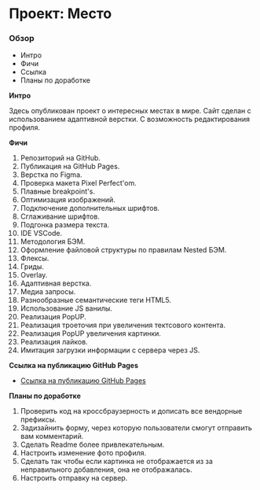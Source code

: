 # Проект: Место

### Обзор
* Интро
* Фичи
* Ссылка
* Планы по доработке

**Интро**

Здесь опубликован проект о интересных местах в мире.
Сайт сделан с использованием адаптивной верстки.
С возможность редактирования профиля.

**Фичи**

1. Репозиторий на GitHub.
2. Публикация на GitHub Pages.
3. Верстка по Figma.
4. Проверка макета Pixel Perfect'om.
5. Плавные breakpoint's.
6. Оптимизация изображений.
7. Подключение дополнительных шрифтов.
8. Сглаживание шрифтов.
9. Подгонка размера текста.
10. IDE VSCode.
11. Методология БЭМ.
12. Оформление файловой структуры по правилам Nested БЭМ.
13. Флексы.
14. Гриды.
15. Overlay.
16. Адаптивная верстка.
17. Медиа запросы.
18. Разнообразные семантические теги HTML5.
19. Использование JS ванилы.
20. Реализация PopUP.
21. Реализация троеточия при увеличения тектсового контента.
22. Реализация PopUP увеличения картинки.
23. Реализация лайков.
24. Имитация загрузки информации с сервера через JS.

**Ссылка на публикацию GitHub Pages**

* [Ссылка на публикацию GitHub Pages](https://atadrakula.github.io/mesto/)

**Планы по доработке**

1. Проверить код на кроссбраузерность и дописать все вендорные префиксы.
2. Задизайнить форму, через которую пользователи смогут отправить вам комментарий.
3. Сделать Readme более привлекательным.
4. Настроить изменение фото профиля.
5. Сделать так чтобы если картинка не отображается из за неправильного добавления, она не отображалась.
6. Настроить отправку на сервер.

